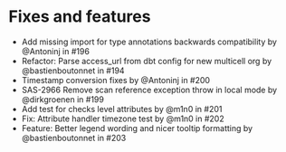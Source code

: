 # Fixes and features

* Add missing import for type annotations backwards compatibility by @Antoninj in #196
* Refactor: Parse access\_url from dbt config for new multicell org by @bastienboutonnet in #194
* Timestamp conversion fixes by @Antoninj in #200
* SAS-2966 Remove scan reference exception throw in local mode by @dirkgroenen in #199
* Add test for checks level attributes by @m1n0 in #201
* Fix: Attribute handler timezone test by @m1n0 in #202
* Feature: Better legend wording and nicer tooltip formatting by @bastienboutonnet in #203
